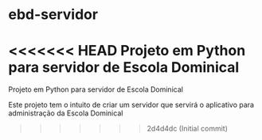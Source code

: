 # ebd-servidor
<<<<<<< HEAD
Projeto em Python para servidor de Escola Dominical
=======

Projeto em Python para servidor de Escola Dominical

Este projeto tem o intuito de criar um servidor que servirá o aplicativo para administração da Escola Dominical
>>>>>>> 2d4d4dc (Initial commit)
